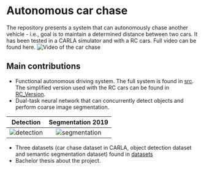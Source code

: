 # Autonomous car chase
The repository presents a system that can autonomously chase another vehicle - i.e., goal is to maintain a determined distance between two cars. It has been tested in a CARLA simulator and with a RC cars. Full video can be found here.
![Video of the car chase](https://i.imgur.com/zmKrJhj.gif)


## Main contributions
* Functional autonomous driving system. The full system is found in [src](/src). The simplified version used with the RC cars can be found in [RC_Version](/RC_Version).
* Dual-task neural network that can concurrently detect objects and perform coarse image segmentation.
 
Detection             |  Segmentation 2019
:-------------------------:|:-------------------------:
![detection](https://i.imgur.com/1y7BDH2.png)  |  ![segmentation](https://i.imgur.com/fMWX081.png)
* Three datasets (car chase dataset in CARLA, object detection dataset and semantic segmentation dataset) found in [datasets](/datasets) 
* Bachelor thesis about the project.
